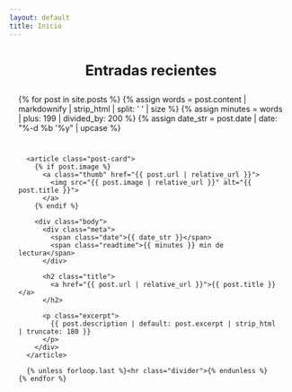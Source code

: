 ```yaml
---
layout: default
title: Inicio
---
```


<style>
  .site-header { border-top: 0 !important; }

  .site-footer { display: none !important; }

  .page-content { padding: 0; }

  .home-wrap {
    max-width: 980px; 
    margin: 2.5rem auto 4rem; 
    padding: 0 1rem;
  }

  .home-title {
    text-align: center; 
    font-size: clamp(1.6rem, 2.2vw, 2.1rem); 
    font-weight: 700; 
    margin: 0 0 1.8rem;
  }

  .post-list {
    display: grid; 
    gap: 1.6rem;
  }

  .post-card {
    display: grid; 
    grid-template-columns: 280px 1fr;
    gap: 1.4rem;
    align-items: start;
    padding: 1.1rem 0;
  }

  .thumb {
    width: 100%; 
    aspect-ratio: 16/9; 
    border-radius: 8px; 
    overflow: hidden; 
    background: #000;
  }

  .thumb img {
    width: 100%; 
    height: 100%; 
    object-fit: cover; 
    display: block;
  }

  .meta {
    display: flex;
    justify-content: space-between;
    align-items: center;
    margin-bottom: .35rem;
    font-size: .95rem;
    letter-spacing: .4px; 
  }

  .date {
    color: #0a7d37;
    font-weight: 700;
    text-transform: uppercase;
  }

  .readtime {
    color: #6b7280;
    white-space: nowrap;
  }

  .title {
    font-size: clamp(1.15rem, 2.2vw, 1.75rem);
    font-weight: 700;
    line-height: 1.25;
    margin: .15rem 0 .35rem;
  }

  .title a {
    color: inherit;
    text-decoration: none;
  }

  .title a:hover { text-decoration: underline; }

  .excerpt {
    color: #4b5563;
    font-size: 1.05rem;
    line-height: 1.5;
    margin: 0;
  }

  .divider {
    border: 0;
    border-top: 1px solid #e5e7eb;
    margin:.6rem 0 0;
  }

  @media (max-width: 760px) { 
    .post-card {
      grid-template-columns: 1fr; 
    } 
    
    .thumb { 
      aspect-ratio: 21/9; 
    } 
  }

  .title a, .site-title, .page-link {
    transition: color 0.2s ease;
  }
   
  .title a:hover, .site-title, .page-link {
    text-decoration: none !important;
    color: #282828;
  }


</style>

<section class="home-wrap">
  <h1 class="home-title">Entradas recientes</h1>

  <div class="post-list">
    {% for post in site.posts %}
      {% assign words = post.content | markdownify | strip_html | split: ' ' | size %}
      {% assign minutes = words | plus: 199 | divided_by: 200 %}
      {% assign date_str = post.date | date: "%-d %b '%y" | upcase %}

      <article class="post-card">
        {% if post.image %}
          <a class="thumb" href="{{ post.url | relative_url }}">
            <img src="{{ post.image | relative_url }}" alt="{{ post.title }}">
          </a>
        {% endif %}

        <div class="body">
          <div class="meta">
            <span class="date">{{ date_str }}</span>
            <span class="readtime">{{ minutes }} min de lectura</span>
          </div>

          <h2 class="title">
            <a href="{{ post.url | relative_url }}">{{ post.title }}</a>
          </h2>

          <p class="excerpt">
            {{ post.description | default: post.excerpt | strip_html | truncate: 180 }}
          </p>
        </div>
      </article>

      {% unless forloop.last %}<hr class="divider">{% endunless %}
    {% endfor %}
  </div>
</section>

